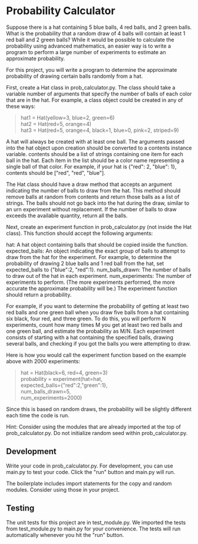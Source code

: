 # Probability Calculator

Suppose there is a hat containing 5 blue balls, 4 red balls, and 2 green balls. What is the probability that a random draw of 4 balls will contain at least 1 red ball and 2 green balls? While it would be possible to calculate the probability using advanced mathematics, an easier way is to write a program to perform a large number of experiments to estimate an approximate probability.

For this project, you will write a program to determine the approximate probability of drawing certain balls randomly from a hat.

First, create a Hat class in prob_calculator.py. The class should take a variable number of arguments that specify the number of balls of each color that are in the hat. For example, a class object could be created in any of these ways:

> hat1 = Hat(yellow=3, blue=2, green=6)\
> hat2 = Hat(red=5, orange=4)\
> hat3 = Hat(red=5, orange=4, black=1, blue=0, pink=2, striped=9)

A hat will always be created with at least one ball. The arguments passed into the hat object upon creation should be converted to a contents instance variable. contents should be a list of strings containing one item for each ball in the hat. Each item in the list should be a color name representing a single ball of that color. For example, if your hat is {"red": 2, "blue": 1}, contents should be ["red", "red", "blue"].

The Hat class should have a draw method that accepts an argument indicating the number of balls to draw from the hat. This method should remove balls at random from contents and return those balls as a list of strings. The balls should not go back into the hat during the draw, similar to an urn experiment without replacement. If the number of balls to draw exceeds the available quantity, return all the balls.

Next, create an experiment function in prob_calculator.py (not inside the Hat class). This function should accept the following arguments:

hat: A hat object containing balls that should be copied inside the function.
expected_balls: An object indicating the exact group of balls to attempt to draw from the hat for the experiment. For example, to determine the probability of drawing 2 blue balls and 1 red ball from the hat, set expected_balls to {"blue":2, "red":1}.
num_balls_drawn: The number of balls to draw out of the hat in each experiment.
num_experiments: The number of experiments to perform. (The more experiments performed, the more accurate the approximate probability will be.)
The experiment function should return a probability.

For example, if you want to determine the probability of getting at least two red balls and one green ball when you draw five balls from a hat containing six black, four red, and three green. To do this, you will perform N experiments, count how many times M you get at least two red balls and one green ball, and estimate the probability as M/N. Each experiment consists of starting with a hat containing the specified balls, drawing several balls, and checking if you got the balls you were attempting to draw.

Here is how you would call the experiment function based on the example above with 2000 experiments:

> hat = Hat(black=6, red=4, green=3)\
> probability = experiment(hat=hat,\
>                   expected_balls={"red":2,"green":1},\
>                   num_balls_drawn=5,\
>                   num_experiments=2000)

Since this is based on random draws, the probability will be slightly different each time the code is run.

Hint: Consider using the modules that are already imported at the top of prob_calculator.py. Do not initialize random seed within prob_calculator.py.

## Development
Write your code in prob_calculator.py. For development, you can use main.py to test your code. Click the "run" button and main.py will run.

The boilerplate includes import statements for the copy and random modules. Consider using those in your project.

## Testing
The unit tests for this project are in test_module.py. We imported the tests from test_module.py to main.py for your convenience. The tests will run automatically whenever you hit the "run" button.

